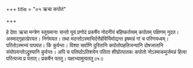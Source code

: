 +++
title = "०५ ऋचा कपोतं"

+++

हे देवाः ऋचा मन्त्रेण स्तूयमानाः सन्तो यूयं प्रणोदं प्रकर्षेन नोदनीयं बहिष्कर्तव्यम् कपोतम् पक्षिणम् नुदत। अस्माद्गृहात्प्रेरयत। निर्गमयत। तथा मदन्तोऽस्माभिर्दत्तैर्हविर्भिर्माद्यन्त इषमन्नं गां च परिणयध्वम्। परितोऽस्मभ्यं पापयत। किं कुर्वन्तः। विश्वा सर्वाणि दुरितानि कपोतोपहतिजन्यानि दोषजातानि संयोपयन्तोऽद्रुश्यानि कुर्वन्तः। अपि च पतिष्ठोऽतिशयेन पतिता शीघ्रोत्पातकः कपोतो नोऽस्माकमूर्जमन्नं हित्वा परित्यज्य प्र पतात्। प्रकर्षेन पततु। पक्षाभ्यामुत्पततु॥५॥